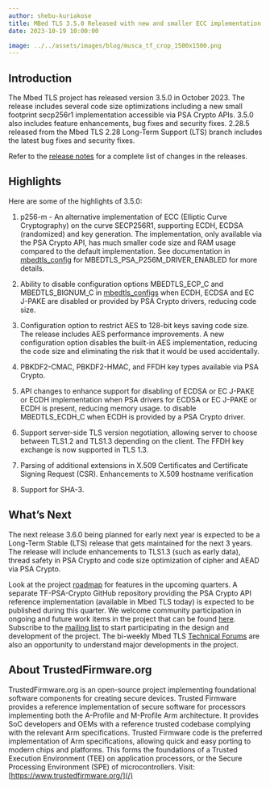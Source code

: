 ```yaml
---
author: shebu-kuriakose
title: MBed TLS 3.5.0 Released with new and smaller ECC implementation!
date: 2023-10-19 10:00:00

image: ../../assets/images/blog/musca_tf_crop_1500x1500.png
---
```


## Introduction

The Mbed TLS project has released version 3.5.0 in October 2023. The release includes several code size optimizations including a new small footprint secp256r1 implementation accessible via PSA Crypto APIs. 3.5.0 also includes feature enhancements, bug fixes and security fixes. 2.28.5 released from the Mbed TLS 2.28 Long-Term Support (LTS) branch includes the latest bug fixes and security fixes.

Refer to the [release notes](https://github.com/Mbed-TLS/mbedtls/releases/tag/mbedtls-3.5.0) for a complete list of changes in the releases.

## Highlights

Here are some of the highlights of 3.5.0:

1. p256-m - An alternative implementation of ECC (Elliptic Curve Cryptography) on the curve SECP256R1, supporting ECDH, ECDSA (randomized) and key generation. The implementation, only available via the PSA Crypto API, has much smaller code size and RAM usage compared to the default implementation. See documentation in [mbedtls_config](https://github.com/Mbed-TLS/mbedtls/blob/development/include/mbedtls/mbedtls_config.h) for MBEDTLS_PSA_P256M_DRIVER_ENABLED for more details.

2. Ability to disable configuration options MBEDTLS_ECP_C and MBEDTLS_BIGNUM_C in [mbedtls_configs](https://github.com/Mbed-TLS/mbedtls/blob/development/include/mbedtls/mbedtls_config.h) when ECDH, ECDSA and EC J-PAKE are disabled or provided by PSA Crypto drivers, reducing code size.

3. Configuration option to restrict AES to 128-bit keys saving code size. The release includes AES performance improvements. A new configuration option disables the built-in AES implementation, reducing the code size and eliminating the risk that it would be used accidentally.

4. PBKDF2-CMAC, PBKDF2-HMAC, and FFDH key types available via PSA Crypto.

5. API changes to enhance support for disabling of ECDSA or EC J-PAKE or ECDH implementation when PSA drivers for ECDSA or EC J-PAKE or ECDH is present, reducing memory usage. to disable MBEDTLS_ECDH_C when ECDH is provided by a PSA Crypto driver.

6. Support server-side TLS version negotiation, allowing server to choose between TLS1.2 and TLS1.3 depending on the client. The FFDH key exchange is now supported in TLS 1.3.

7. Parsing of additional extensions in X.509 Certificates and Certificate Signing Request (CSR). Enhancements to X.509 hostname verification

8. Support for SHA-3.

## What’s Next

The next release 3.6.0 being planned for early next year is expected to be a Long-Term Stable (LTS) release that gets maintained for the next 3 years. The release will include enhancements to TLS1.3 (such as early data), thread safety in PSA Crypto and code size optimization of cipher and AEAD via PSA Crypto.

Look at the project [roadmap](https://mbed-tls.readthedocs.io/en/latest/project/roadmap/) for features in the upcoming quarters. A separate TF-PSA-Crypto GitHub repository providing the PSA Crypto API reference implementation (available in Mbed TLS today) is expected to be published during this quarter.
We welcome community participation in ongoing and future work items in the project that can be found [here](https://github.com/orgs/Mbed-TLS/projects/1). Subscribe to the [mailing list](https://lists.trustedfirmware.org/mailman3/lists/mbed-tls.lists.trustedfirmware.org/) to start participating in the design and development of the project. The bi-weekly Mbed TLS [Technical Forums](/meetings/mbed-tls-technical-forum/) are also an opportunity to understand major developments in the project.

## About TrustedFirmware.org

TrustedFirmware.org is an open-source project implementing foundational software components for creating secure devices. Trusted Firmware provides a reference implementation of secure software for processors implementing both the A-Profile and M-Profile Arm architecture. It provides SoC developers and OEMs with a reference trusted codebase complying with the relevant Arm specifications. Trusted Firmware code is the preferred implementation of Arm specifications, allowing quick and easy porting to modern chips and platforms. This forms the foundations of a Trusted Execution Environment (TEE) on application processors, or the Secure Processing Environment (SPE) of microcontrollers. Visit: [https://www.trustedfirmware.org/](/)
